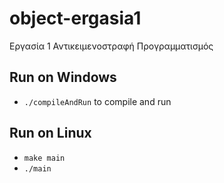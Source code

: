 # object-ergasia1

Εργασία 1 Αντικειμενοστραφή Προγραμματισμός

## Run on Windows

- `./compileAndRun` to compile and run

## Run on Linux

- `make main`
- `./main`